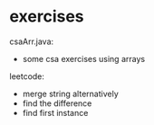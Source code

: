 # exercises

csaArr.java:
- some csa exercises using arrays 

leetcode:
- merge string alternatively
- find the difference
- find first instance
